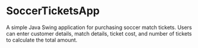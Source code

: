 # SoccerTicketsApp
A simple Java Swing application for purchasing soccer match tickets. Users can enter customer details, match details, ticket cost, and number of tickets to calculate the total amount.
